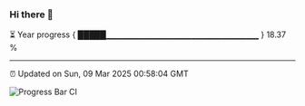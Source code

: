 ### Hi there 👋

⏳ Year progress { █████▁▁▁▁▁▁▁▁▁▁▁▁▁▁▁▁▁▁▁▁▁▁▁▁▁ } 18.37 %

---

⏰ Updated on Sun, 09 Mar 2025 00:58:04 GMT

![Progress Bar CI](https://github.com/liununu/liununu/workflows/Progress%20Bar%20CI/badge.svg)
